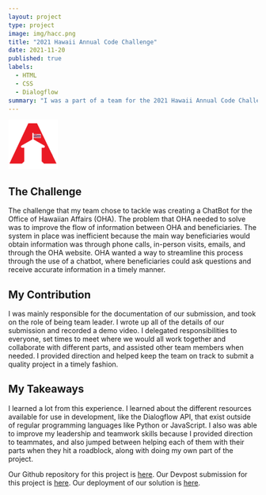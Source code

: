 ```yaml
---
layout: project
type: project
image: img/hacc.png
title: "2021 Hawaii Annual Code Challenge"
date: 2021-11-20
published: true
labels:
  - HTML
  - CSS
  - Dialogflow
summary: "I was a part of a team for the 2021 Hawaii Annual Code Challenge where we built a chatbot for the Office of Hawaiian Affairs."
---
```


<div class="rounded float-start pe-4">
  <img 
    width="100px"
    src="../img/hacc.png" class="img-thumbnail" >
</div>

## The Challenge
The challenge that my team chose to tackle was creating a ChatBot for the Office of Hawaiian Affairs (OHA). The problem that OHA needed to solve was to improve the flow of information between OHA and beneficiaries. The system in place was inefficient because the main way beneficiaries would obtain information was through phone calls, in-person visits, emails, and through the OHA website. OHA wanted a way to streamline this process through the use of a chatbot, where beneficiaries could ask questions and receive accurate information in a timely manner. 

## My Contribution
I was mainly responsible for the documentation of our submission, and took on the role of being team leader. I wrote up all of the details of our submission and recorded a demo video. I delegated responsibilities to everyone, set times to meet where we would all work together and collaborate with different parts, and assisted other team members when needed. I provided direction and helped keep the team on track to submit a quality project in a timely fashion. 

## My Takeaways
I learned a lot from this experience. I learned about the different resources available for use in development, like the Dialogflow API, that exist outside of regular programming languages like Python or JavaScript. I also was able to improve my leadership and teamwork skills because I provided direction to teammates, and also jumped between helping each of them with their parts when they hit a roadblock, along with doing my own part of the project. 

Our Github repository for this project is [here](https://github.com/HACC2021/MGK).
Our Devpost submission for this project is [here](https://devpost.com/software/mgk).
Our deployment of our solution is [here](https://hacc2021.github.io/MGK/).
